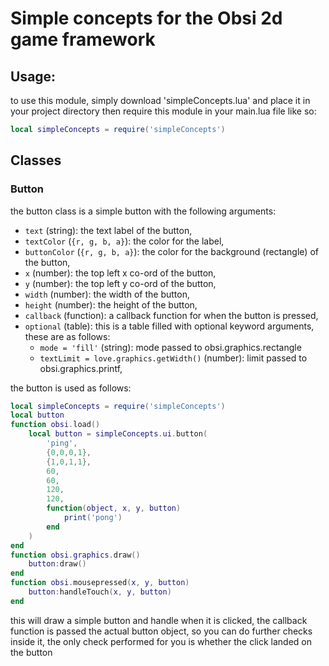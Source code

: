 
# Simple concepts for the Obsi 2d game framework

## Usage:
to use this module, simply download 'simpleConcepts.lua' and place it in your project directory then require this module in your main.lua file like so:
```lua
local simpleConcepts = require('simpleConcepts')
```
	
## Classes
### Button
the button class is a simple button with the following arguments:
* `text` (string): the text label of the button,
* `textColor` (`{r, g, b, a}`): the color for the label,
* `buttonColor` (`{r, g, b, a}`): the color for the background (rectangle) of the button,
* `x` (number): the top left x co-ord of the button,
* `y` (number): the top left y co-ord of the button,
* `width` (number): the width of the button,
* `height` (number): the height of the button,
* `callback` (function): a callback function for when the button is pressed,
* `optional` (table): this is a table filled with optional keyword arguments, these are as follows:
	- `mode = 'fill'` (string): mode passed to obsi.graphics.rectangle
	- `textLimit = love.graphics.getWidth()` (number): limit passed to obsi.graphics.printf,


the button is used as follows: 
```lua
local simpleConcepts = require('simpleConcepts')
local button
function obsi.load()
	local button = simpleConcepts.ui.button(
		'ping',
		{0,0,0,1},
		{1,0,1,1},
		60,
		60,
		120,
		120,
		function(object, x, y, button)
			print('pong')
		end
	)
end
function obsi.graphics.draw()
	button:draw()
end
function obsi.mousepressed(x, y, button)
	button:handleTouch(x, y, button)
end
```

this will draw a simple button and handle when it is clicked, the callback function is passed the actual button object, so you can do further checks inside it, the only check performed for you is whether the click landed on the button
